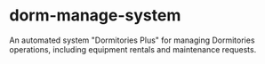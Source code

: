 # dorm-manage-system
An automated system "Dormitories Plus" for managing  Dormitories operations, including equipment rentals and maintenance requests.
